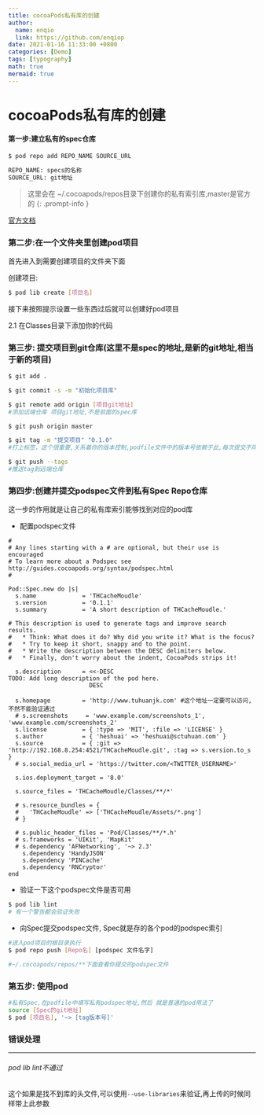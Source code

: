 ```yaml
---
title: cocoaPods私有库的创建
author:
  name: enqio
  link: https://github.com/enqiop
date: 2021-01-16 11:33:00 +0800
categories: [Demo]
tags: [typography]
math: true
mermaid: true
---
```


# cocoaPods私有库的创建
#### 第一步:建立私有的spec仓库


```bash
$ pod repo add REPO_NAME SOURCE_URL

REPO_NAME: specs的名称
SOURCE_URL: git地址
```


> 这里会在 ~/.cocoapods/repos目录下创建你的私有索引库,master是官方的
{: .prompt-info }

[官方文档](https://guides.cocoapods.org/making/private-cocoapods.html)

### 第二步:在一个文件夹里创建pod项目
首先进入到需要创建项目的文件夹下面

创建项目:


```bash
$ pod lib create [项目名]
```
接下来按照提示设置一些东西过后就可以创建好pod项目

2.1 在Classes目录下添加你的代码

### 第三步: 提交项目到git仓库(这里不是spec的地址,是新的git地址,相当于新的项目)


```bash
$ git add .

$ git commit -s -m "初始化项目库"

$ git remote add origin [项目git地址]          
#添加远端仓库 项目git地址,不是前面的spec库

$ git push origin master

$ git tag -m "提交项目" "0.1.0" 
#打上标签，这个很重要,关系着你的版本控制,podfile文件中的版本号依赖于此,每次提交不同的版本要打上不同的tag

$ git push --tags     
#推送tag到远端仓库
```

### 第四步:创建并提交podspec文件到私有Spec Repo仓库

这一步的作用就是让自己的私有库索引能够找到对应的pod库

- 配置podspec文件

```console
#
# Any lines starting with a # are optional, but their use is encouraged
# To learn more about a Podspec see http://guides.cocoapods.org/syntax/podspec.html
#

Pod::Spec.new do |s|
  s.name             = 'THCacheMoudle'
  s.version          = '0.1.1'
  s.summary          = 'A short description of THCacheMoudle.'

# This description is used to generate tags and improve search results.
#   * Think: What does it do? Why did you write it? What is the focus?
#   * Try to keep it short, snappy and to the point.
#   * Write the description between the DESC delimiters below.
#   * Finally, don't worry about the indent, CocoaPods strips it!

  s.description      = <<-DESC
TODO: Add long description of the pod here.
                       DESC

  s.homepage         = 'http://www.tuhuanjk.com' #这个地址一定要可以访问,不然不能验证通过
  # s.screenshots     = 'www.example.com/screenshots_1', 'www.example.com/screenshots_2'
  s.license          = { :type => 'MIT', :file => 'LICENSE' }
  s.author           = { 'heshuai' => 'heshuai@sctuhuan.com' }
  s.source           = { :git => 'http://192.168.8.254:4521/THCacheMoudle.git', :tag => s.version.to_s }
  # s.social_media_url = 'https://twitter.com/<TWITTER_USERNAME>'

  s.ios.deployment_target = '8.0'

  s.source_files = 'THCacheMoudle/Classes/**/*'
  
  # s.resource_bundles = {
  #   'THCacheMoudle' => ['THCacheMoudle/Assets/*.png']
  # }

  # s.public_header_files = 'Pod/Classes/**/*.h'
  # s.frameworks = 'UIKit', 'MapKit'
  # s.dependency 'AFNetworking', '~> 2.3'
    s.dependency 'HandyJSON'
    s.dependency 'PINCache'
    s.dependency 'RNCryptor'
end
```
- 验证一下这个podspec文件是否可用


```bash
$ pod lib lint
# 有一个警告都会验证失败
```

- 向Spec提交podspec文件, Spec就是存的各个pod的podspec索引


```bash
#进入pod项目的根目录执行
$ pod repo push [Repo名] [podspec 文件名字]

#~/.cocoapods/repos/**下面查看你提交的podspec文件
```

### 第五步: 使用pod


```bash
#私有Spec,在podfile中填写私有podspec地址,然后 就是普通的pod用法了
source [Spec的git地址] 
$ pod [项目名], '~> [tag版本号]'
```

### 错误处理

---
###### pod lib lint不通过

这个如果是找不到库的头文件,可以使用`--use-libraries`来验证,再上传的时候同样带上此参数
